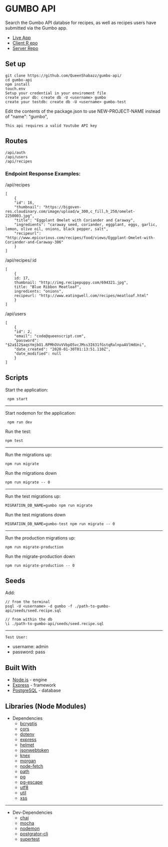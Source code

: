 # GUMBO API

Search the Gumbo API databse for recipes, as well as recipes users have submitted via the Gumbo app. 

+ [Live App](https://gumbo.now.sh/)
+ [Client R
epo](https://github.com/QueenShabazz/gumbo)
+ [Server Repo](https://github.com/QueenShabazz/gumbo-api/)

## Set up

```
git clone https://github.com/QueenShabazz/gumbo-api/
cd gumbo-api
npm install
touch.env
Setup your credential in your enviroment file
create your db: create db -U <username> gumbo
create your testdb: create db -U <username> gumbo-test
```
Edit the contents of the package.json to use NEW-PROJECT-NAME instead of "name": "gumbo",

`This api requires a valid Youtube API key`

## Routes

```
/api/auth
/api/users
/api/recipes
```

### Endpoint Response Examples:

/api/recipes
```
[
    {
    "id": 16,
    "thumbnail": "https://bigoven-res.cloudinary.com/image/upload/w_300,c_fill,h_250/omelet-2250003.jpg",
    "title": "Eggplant Omelet with Coriander and Caraway",
    "ingredients": "caraway seed, coriander, eggplant, eggs, garlic, lemon, olive oil, onions, black pepper, salt",
    "recipeurl": "http://www.epicurious.com/recipes/food/views/Eggplant-Omelet-with-Coriander-and-Caraway-306"
    }
]
```

/api/recipes/:id
```
[
    {
    id: 17,
    thumbnail: "http://img.recipepuppy.com/694321.jpg",
    title: "Blue Ribbon Meatloaf",
    ingredients: "onions",
    recipeurl: "http://www.eatingwell.com/recipes/meatloaf.html"
    }
]
```

/api/users
```
[
    {
    "id": 2,
    "email": "code@queenscript.com",
    "password": "$2a$12$aqsYmjbO1.RPMhOVvVVbpO5vcJMss3I631fGstqRalnpaAVlHdUni",
    "date_created": "2020-01-30T01:13:51.110Z",
    "date_modified": null
    }
]
```


## Scripts

Start the application:
```
 npm start
```
---
Start nodemon for the application:
```
 npm run dev
```
Run the test:
```
npm test
```
---
Run the migrations up:
```
npm run migrate
```
Run the migrations down
```
npm run migrate -- 0
```
---
Run the test migrations up:
```
MIGRATION_DB_NAME=gumbo npm run migrate
```
Run the test migrations down
```
MIGRATION_DB_NAME=gumbo-test npm run migrate -- 0
```
---
Run the production migrations up:
```
npm run migrate-production
```
Run the migrate-production down
```
npm run migrate-production -- 0
```

## Seeds

Add:


```
// from the terminal
psql -U <username> -d gumbo -f ./path-to-gumbo-api/seeds/seed.recipe.sql

// from within the db
\i ./path-to-gumbo-api/seeds/seed.recipe.sql
```
---

`Test User:`
+ username: admin
+ password: pass


## Built With

+ [Node.js](https://nodejs.org/en/) - engine
+ [Express](https://expressjs.com/) - framework
+ [PostgreSQL](https://www.postgresql.org/) - database

## Libraries (Node Modules)

+ Dependencies
  + [bcryptjs](https://www.npmjs.com/package/bcryptjs)
  + [cors](https://www.npmjs.com/package/cors)
  + [dotenv](https://www.npmjs.com/package/dotenv)
  + [express](https://www.npmjs.com/package/express)
  + [helmet](https://www.npmjs.com/package/helmet)
  + [jsonwebtoken](https://www.npmjs.com/package/jsonwebtoken)
  + [knex](https://www.npmjs.com/package/knex)
  + [morgan](https://www.npmjs.com/package/morgan)
  + [node-fetch](https://www.npmjs.com/package/node-fetch)
  + [path](https://www.npmjs.com/package/path)
  + [pg](https://www.npmjs.com/package/pg)
  + [pg-escape](https://www.npmjs.com/package/pg-escape)
  + [utf8](https://www.npmjs.com/package/utf8)
  + [util](https://www.npmjs.com/package/util)
  + [xss](https://www.npmjs.com/package/xss)
---
+ Dev-Dependencies
  + [chai](https://www.npmjs.com/package/chai)
  + [mocha](https://www.npmjs.com/package/mocha)
  + [nodemon](https://www.npmjs.com/package/nodemon)
  + [postgrator-cli](https://www.npmjs.com/package/postgrator-cli)
  + [supertest](https://www.npmjs.com/package/supertest)

